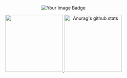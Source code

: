 <p align="center">
<!-- <a href="https://discordapp.com/users/780882185896591360">
    <img alt="bot" src="[https://cdn.discordapp.com/attachments/718452489342550037/1051838923120320512/Screenshot_from_2022-12-12_13-31-37.png](https://media.discordapp.net/attachments/878668977990144060/1053727117885575280/c297fa0ca3103810c1fed9dde545bc79.webp?ex=6706beda&is=67056d5a&hm=972a5e6127ed4671721a6beefc171678bb51205253592f69cb17ac608f8241f9&=&format=webp&width=548&height=548)"></a>-->
	 <!--<img src="https://tryhackme-badges.s3.amazonaws.com/ld.png" alt="TryHackMe">-->
	 <img src="https://tryhackme-badges.s3.amazonaws.com/4ld0.png" alt="Your Image Badge" >
</p>

<p align="center">
<a href="https://github.com/miatoszs">
    <img height="180em" src="https://github-readme-stats-eight-theta.vercel.app/api/top-langs/?username=miatoszs&theme=onedark&layout=compact"/>
<a href="https://github.com/miatoszs">
	<img height="180em"  src="https://github-readme-stats.vercel.app/api?username=miatoszs&show_icons=true&include_all_commits=true&theme=onedark&layout=compact" alt="Anurag's github stats" /></a>
    
</a>
</p>
</a>
</p>
